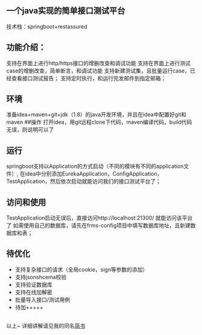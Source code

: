 ## 一个java实现的简单接口测试平台
技术栈：springboot+restassured
## 功能介绍：
支持在界面上进行http/https接口的增删改查和调试功能
支持在界面上进行测试case的增删改查，简单断言，和调试功能
支持新建测试集，且批量运行case，已经查看接口测试报告；
支持定时执行，和运行完发邮件到指定邮箱；
## 环境
准备idea+maven+git+jdk（1.8）的java开发环境，并且在idea中配置好git和maven
##操作
打开idea，用git远程clone下代码，maven编译代码，build代码无误，则说明可以了
## 运行
springboot支持以Application的方式启动（不同的模块有不同的application文件）,
在idea中分别添加EurekaApplication，ConfigApplication，TestApplication，然后依次启动就能访问我们的接口测试平台了；
## 访问和使用
TestApplication启动无误后，直接访问http://localhost:21300/     就能访问该平台了
如需使用自己的数据库，请先在frms-config项目中填写数据库地址，且新建数据库和表；
## 待优化
- 支持复杂接口的请求（全局cookie，sign等参数的添加）
- 支持jsonshcema校验
- 支持验证数据库
- 支持在线加解密
- 批量导入接口/测试用例
- 待加+++++
##
以上~
详细讲解请见我的同名[简书](https://www.jianshu.com/u/e02af7dce116)
